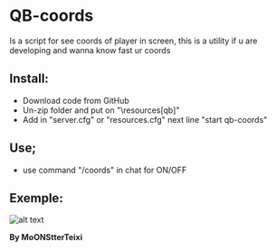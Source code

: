 # QB-coords
Is a script for see coords of player in screen, this is a utility if u are developing and wanna know fast ur coords
## Install:
- Download code from GitHub
- Un-zip folder and put on "\resources\[qb]\"
- Add in "server.cfg" or "resources.cfg" next line "start qb-coords"
## Use;
- use command "/coords" in chat for ON/OFF
## Exemple:
![alt text](https://i.imgur.com/e2S7BiY.png)

**By MoONStterTeixi**
